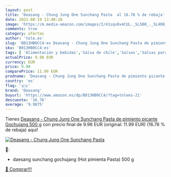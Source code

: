 ```yaml
---
layout: post
title: 'Deasang - Chung Jung One Sunchang Pasta  al 16.76 % de rebaja'
date: 2021-08-19 13:48:18
image: 'https://m.media-amazon.com/images/I/41sqv8x4CUL._SL500_._SL400_.jpg'
comments: true
category: ofertas
author: 'tole.es'
slug: 'B013HB0CC4-es Deasang - Chung Jung One Sunchang Pasta de pimiento...'
sku: 'B013HB0CC4-es'
tags: [ 'Alimentación y bebidas','Salsa de chile','Salsas','Salsas para servir y cocinar','deasang','pimiento', ]
actualPrice: 9.98 EUR
currency: EUR
price: 9.98
comparePrice: 11.99 EUR
prodname: 'Deasang - Chung Jung One Sunchang Pasta de pimiento picante  Gochujang  500 g'
country: 'es'
flag: '🇪🇸'
brand: 'Deasang'
buyurl: 'https://www.amazon.es/dp/B013HB0CC4/?tag=tolees-21'
descuento: '16.76'
average: '9.9875'
---
```


Tienes [Deasang - Chung Jung One Sunchang Pasta de pimiento picante  Gochujang  500 g](https://www.amazon.es/dp/B013HB0CC4/?tag=tolees-21) con precio final de  9.98 EUR (original: 11.99 EUR) (16.76 %  de rebaja) aqui!

[![Deasang - Chung Jung One Sunchang Pasta ](https://m.media-amazon.com/images/I/41sqv8x4CUL._SL500_._SL400_.jpg)](https://www.amazon.es/dp/B013HB0CC4/?tag=tolees-21)

🔎:

- daesang sunchang gochujang (Hot pimienta Pasta) 500 g

[🛒 Comprar!!!](https://www.amazon.es/dp/B013HB0CC4/?tag=tolees-21)
